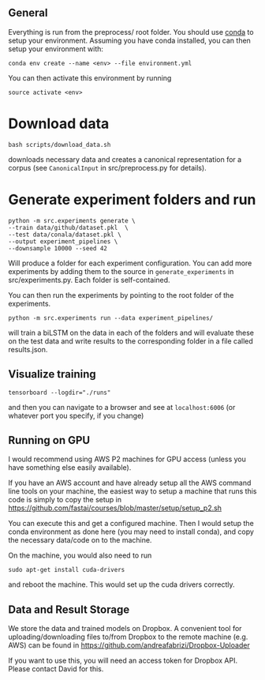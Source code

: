 
## General
Everything is run from the preprocess/ root folder.
You should use [conda](https://conda.io/docs/) to setup your environment.
 Assuming you have conda installed, you can then setup your environment with:

```
conda env create --name <env> --file environment.yml
```

You can then activate this environment by running

```
source activate <env>
```

# Download data

```
bash scripts/download_data.sh
```

downloads necessary data and creates a canonical representation for a corpus
(see `CanonicalInput` in src/preprocess.py for details).

# Generate experiment folders and run

```
python -m src.experiments generate \
--train data/github/dataset.pkl  \
--test data/conala/dataset.pkl \
--output experiment_pipelines \
--downsample 10000 --seed 42
```

Will produce a folder for each experiment configuration. You can add
more experiments by adding them to the source in
`generate_experiments` in src/experiments.py.
Each folder is self-contained.

You can then run the experiments by pointing to the root folder of the
experiments.

```
python -m src.experiments run --data experiment_pipelines/
```

will train a biLSTM on the data in each of the folders and will evaluate
these on the test data and write results to the corresponding folder
in a file called results.json.


## Visualize training

```
tensorboard --logdir="./runs"
```

and then you can navigate to a browser and see at `localhost:6006`
(or whatever port you specify, if you change)

## Running on GPU
I would recommend using AWS P2 machines for GPU access (unless you have something else easily available).

If you have an AWS account and have already setup all the AWS command line tools on your machine, the easiest way to setup a machine that runs this code is simply to copy the setup in  https://github.com/fastai/courses/blob/master/setup/setup_p2.sh

You can execute this and get a configured machine. Then I would setup the conda environment as done here (you may need to install conda), and copy the necessary data/code on to the machine.

On the machine, you would also need to run

```
sudo apt-get install cuda-drivers
```

and reboot the machine. This would set up the cuda drivers correctly.

## Data and Result Storage
We store the data and trained models on Dropbox. A convenient tool for uploading/downloading files to/from Dropbox to the remote machine (e.g. AWS) can be found in https://github.com/andreafabrizi/Dropbox-Uploader

If you want to use this, you will need an access token for Dropbox API. Please contact David for this.
